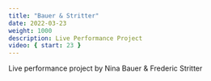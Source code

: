 ```yaml
---
title: "Bauer & Stritter"
date: 2022-03-23
weight: 1000
description: Live Performance Project 
video: { start: 23 }
---
```

Live performance project by Nina Bauer & Frederic Stritter

<!--
{{< youtube "cAn961_2BSM" >}}
-->
